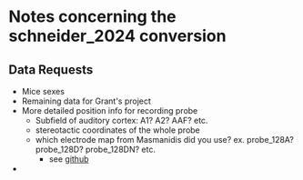 # Notes concerning the schneider_2024 conversion

## Data Requests
- Mice sexes
- Remaining data for Grant's project
- More detailed position info for recording probe
    - Subfield of auditory cortex: A1? A2? AAF? etc.
    - stereotactic coordinates of the whole probe
    - which electrode map from Masmanidis did you use? ex. probe_128A? probe_128D? probe_128DN? etc.
        - see [github](https://github.com/sotmasman/Silicon-microprobes/tree/master/Electrode%20maps)
- 